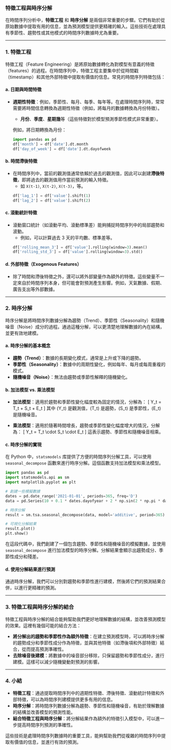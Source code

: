 ### **特徵工程與時序分解**

在時間序列分析中，**特徵工程** 和 **時序分解** 是兩個非常重要的步驟。它們有助於從原始數據中提取有用的信息，並為預測模型提供更精確的輸入。這些技術在處理具有季節性、趨勢性或其他模式的時間序列數據時尤為重要。

---

### **1. 特徵工程**

特徵工程（Feature Engineering）是將原始數據轉化為對模型有意義的特徵（features）的過程。在時間序列中，特徵工程主要集中於從時間戳（timestamp）和其他外部特徵中提取有價值的信息。常見的時間序列特徵包括：

#### **a. 日期與時間特徵**
- **週期性特徵**：例如，季節性、每月、每季、每年等。在處理時間序列時，常常需要將時間信息轉換為週期性特徵（例如，將每月的數據轉換為月份特徵）。
  - **月份**、**季度**、**星期幾**等（這些特徵對於模型預測季節性模式非常重要）。
  
  例如，將日期轉換為月份：
  ```python
  import pandas as pd
  df['month'] = df['date'].dt.month
  df['day_of_week'] = df['date'].dt.dayofweek
  ```

#### **b. 時間滯後特徵**
- 在時間序列中，當前的觀測值通常依賴於過去的觀測值，因此可以創建**滯後特徵**，即將過去的觀測值用作當前預測的輸入特徵。
  - 如 `X(t-1)`, `X(t-2)`, `X(t-3)`，等。
  ```python
  df['lag_1'] = df['value'].shift(1)
  df['lag_2'] = df['value'].shift(2)
  ```

#### **c. 滾動統計特徵**
- 滾動窗口統計（如滾動平均、滾動標準差）能夠捕捉時間序列中的局部趨勢和波動。
  - 例如，可以計算過去 3 天的平均數、標準差等。
  ```python
  df['rolling_mean_3'] = df['value'].rolling(window=3).mean()
  df['rolling_std_3'] = df['value'].rolling(window=3).std()
  ```

#### **d. 外部特徵（Exogenous Features）**
- 除了時間和滯後特徵之外，還可以將外部變量作為額外的特徵。這些變量不一定來自於時間序列本身，但可能會對預測產生影響。例如，天氣數據、假期、廣告支出等外部數據。

---

### **2. 時序分解**

時序分解是將時間序列數據分解為趨勢（Trend）、季節性（Seasonality）和隨機噪音（Noise）成分的過程。通過這種分解，可以更清楚地理解數據的內在結構，並更有效地建模。

#### **a. 時序分解的基本概念**
- **趨勢（Trend）**：數據的長期變化模式，通常是上升或下降的趨勢。
- **季節性（Seasonality）**：數據中的周期性變化，例如每年、每月或每周重複的模式。
- **隨機噪音（Noise）**：無法由趨勢或季節性解釋的隨機變化。

#### **b. 加法模型 vs. 乘法模型**
- **加法模型**：適用於趨勢和季節性變化幅度較為固定的情況，分解為：
  \[
  Y_t = T_t + S_t + E_t
  \]
  其中 \(Y_t\) 是觀測值，\(T_t\) 是趨勢，\(S_t\) 是季節性，\(E_t\) 是隨機噪音。

- **乘法模型**：適用於隨著時間增長，趨勢或季節性變化幅度增大的情況，分解為：
  \[
  Y_t = T_t \cdot S_t \cdot E_t
  \]
  這表示趨勢、季節性和隨機噪音相乘。

#### **c. 時序分解的實現**
在 Python 中，`statsmodels` 库提供了方便的時間序列分解工具，可以使用 `seasonal_decompose` 函數來進行時序分解。這個函數支持加法模型和乘法模型。

```python
import pandas as pd
import statsmodels.api as sm
import matplotlib.pyplot as plt

# 創建一些模擬數據
dates = pd.date_range('2021-01-01', periods=365, freq='D')
data = pd.Series(10 + 0.1 * dates.dayofyear + 2 * np.sin(2 * np.pi * dates.dayofyear / 365) + np.random.normal(scale=1, size=365), index=dates)

# 時序分解
result = sm.tsa.seasonal_decompose(data, model='additive', period=365)

# 可視化分解結果
result.plot()
plt.show()
```

在這段代碼中，我們創建了一個包含趨勢、季節性和隨機噪音的模擬數據，並使用 `seasonal_decompose` 進行加法模型的時序分解。分解結果會顯示出趨勢成分、季節性成分和殘差。

#### **d. 使用分解結果進行預測**
通過時序分解，我們可以分別對趨勢和季節性進行建模，然後將它們的預測結果合併，以進行更精確的預測。

---

### **3. 特徵工程與時序分解的結合**

特徵工程與時序分解的結合能夠幫助我們更好地理解數據的結構，並改善預測模型的效果。這裡有幾個可能的結合方法：
- **將分解出的趨勢和季節性作為額外特徵**：在建立預測模型時，可以將時序分解的趨勢成分和季節性成分作為特徵，並與其他特徵（如滯後項和外部特徵）結合，從而提高預測準確性。
- **去除噪音後建模**：將數據中的噪音部分移除，只保留趨勢和季節性成分，進行建模。這樣可以減少隨機變動對預測的影響。

---

### **4. 小結**

- **特徵工程**：通過提取時間序列中的週期性特徵、滯後特徵、滾動統計特徵和外部特徵，可以為時間序列建模提供更多有用的信息。
- **時序分解**：將時間序列數據分解為趨勢、季節性和隨機噪音，有助於理解數據的結構並改善模型的預測性能。
- **結合特徵工程與時序分解**：將分解結果作為額外的特徵引入模型中，可以進一步提高時間序列預測的準確性。

這些技術是處理時間序列數據時的重要工具，能夠幫助我們從複雜的時間序列中提取有價值的信息，並進行有效的預測。